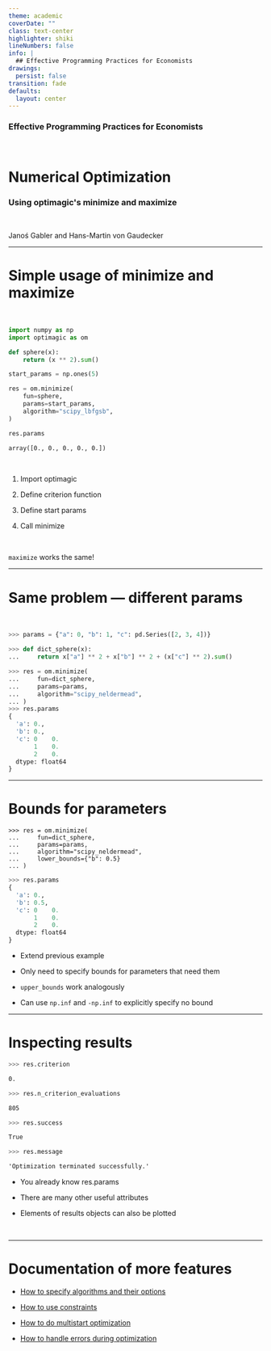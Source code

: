 ```yaml
---
theme: academic
coverDate: ""
class: text-center
highlighter: shiki
lineNumbers: false
info: |
  ## Effective Programming Practices for Economists
drawings:
  persist: false
transition: fade
defaults:
  layout: center
---
```


### Effective Programming Practices for Economists

<br/>

# Numerical Optimization

### Using optimagic's minimize and maximize

<br/>

Janoś Gabler and Hans-Martin von Gaudecker

---

# Simple usage of **minimize** and **maximize**

<br/>

<div class="flex gap-20">

<div>

```python
import numpy as np
import optimagic as om

def sphere(x):
    return (x ** 2).sum()

start_params = np.ones(5)

res = om.minimize(
    fun=sphere,
    params=start_params,
    algorithm="scipy_lbfgsb",
)

res.params
```

```txt
array([0., 0., 0., 0., 0.])
```

</div>
<div>

<br/>

1. Import optimagic

2. Define criterion function

3. Define start params

4. Call minimize

<br/>

`maximize` works the same!

</div>
</div>

---

# Same problem — different params

<br/>

```python
>>> params = {"a": 0, "b": 1, "c": pd.Series([2, 3, 4])}

>>> def dict_sphere(x):
...     return x["a"] ** 2 + x["b"] ** 2 + (x["c"] ** 2).sum()

>>> res = om.minimize(
...     fun=dict_sphere,
...     params=params,
...     algorithm="scipy_neldermead",
... )
>>> res.params
{
  'a': 0.,
  'b': 0.,
  'c': 0    0.
       1    0.
       2    0.
  dtype: float64
}
```

---

# Bounds for parameters

<div class="grid grid-cols-2 gap-4">
<div>

```python{5}
>>> res = om.minimize(
...     fun=dict_sphere,
...     params=params,
...     algorithm="scipy_neldermead",
...     lower_bounds={"b": 0.5}
... )
```

```python
>>> res.params
{
  'a': 0.,
  'b': 0.5,
  'c': 0    0.
       1    0.
       2    0.
  dtype: float64
}
```

</div>
<div>

- Extend previous example

- Only need to specify bounds for parameters that need them

- `upper_bounds` work analogously

- Can use `np.inf` and `-np.inf` to explicitly specify no bound

</div>
</div>

---

# Inspecting results

<div class="grid grid-cols-2 gap-4">
<div>

```python
>>> res.criterion
```

```txt
0.
```

```python
>>> res.n_criterion_evaluations
```

```txt
805
```

```python
>>> res.success
```

```txt
True
```

```python
>>> res.message
```

```txt
'Optimization terminated successfully.'
```

</div>
<div>

- You already know res.params

- There are many other useful attributes

- Elements of results objects can also be plotted

</div>
</div>

<br/>

---

# Documentation of more features

- [How to specify algorithms and their options](https://optimagic.readthedocs.io/en/latest/how_to/how_to_specify_algorithm_and_algo_options.html)

- [How to use constraints](https://optimagic.readthedocs.io/en/latest/how_to/how_to_constraints.html)

- [How to do multistart optimization](https://optimagic.readthedocs.io/en/latest/how_to/how_to_multistart.html)

- [How to handle errors during optimization](https://optimagic.readthedocs.io/en/latest/how_to/how_to_errors_during_optimization.html)
